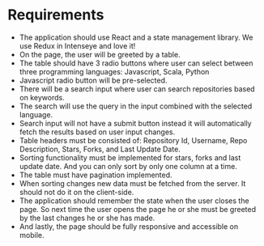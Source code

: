 # Requirements
* The application should use React and a state management library. We use
Redux in Intenseye and love it!
* On the page, the user will be greeted by a table.
* The table should have 3 radio buttons where user can select between three
programming languages: Javascript, Scala, Python
* Javascript radio button will be pre-selected.
* There will be a search input where user can search repositories based on
keywords.
* The search will use the query in the input combined with the selected
language.
* Search input will not have a submit button instead it will automatically fetch
the results based on user input changes.
* Table headers must be consisted of: Repository Id, Username, Repo
Description, Stars, Forks, and Last Update Date.
* Sorting functionality must be implemented for stars, forks and last update
date. And you can only sort by only one column at a time.
* The table must have pagination implemented.
* When sorting changes new data must be fetched from the server. It should
not do it on the client-side.
* The application should remember the state when the user closes the page. So
next time the user opens the page he or she must be greeted by the last
changes he or she has made.
* And lastly, the page should be fully responsive and accessible on mobile.
